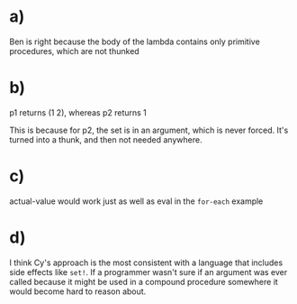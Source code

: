 # a)

Ben is right because the body of the lambda contains only primitive procedures, which are not thunked

# b)

p1 returns (1 2), whereas p2 returns 1

This is because for p2, the set is in an argument, which is never forced. It's turned into a thunk,
and then not needed anywhere.

# c)

actual-value would work just as well as eval in the `for-each` example

# d)

I think Cy's approach is the most consistent with a language that includes side effects like
`set!`. If a programmer wasn't sure if an argument was ever called because it might be used
in a compound procedure somewhere it would become hard to reason about.
